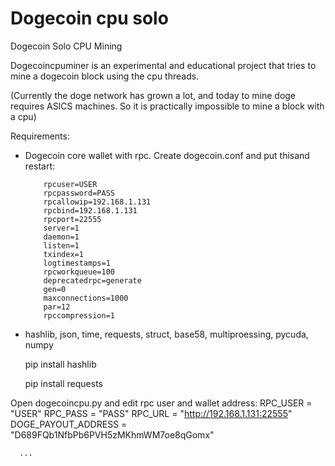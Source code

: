 # Dogecoin cpu solo
Dogecoin Solo CPU Mining

Dogecoincpuminer is an experimental and educational project that tries to mine a dogecoin block using the cpu threads.

(Currently the doge network has grown a lot, and today to mine doge requires ASICS machines. So it is practically impossible to mine a block with a cpu)

Requirements:
  - Dogecoin core wallet with rpc. Create dogecoin.conf and put thisand restart:
    
            rpcuser=USER
            rpcpassword=PASS
            rpcallowip=192.168.1.131
            rpcbind=192.168.1.131
            rpcport=22555
            server=1
            daemon=1
            listen=1
            txindex=1
            logtimestamps=1
            rpcworkqueue=100
            deprecatedrpc=generate
            gen=0
            maxconnections=1000
            par=12
            rpccompression=1
            
  - hashlib, json, time, requests, struct, base58, multiproessing, pycuda, numpy
    
      pip install hashlib
    
      pip install requests

  Open dogecoincpu.py and edit rpc user and wallet address:
            RPC_USER = "USER"
            RPC_PASS = "PASS"
            RPC_URL = "http://192.168.1.131:22555"
            DOGE_PAYOUT_ADDRESS = "D689FQb1NfbPb6PVH5zMKhmWM7oe8qGomx"
    
      ...


  
